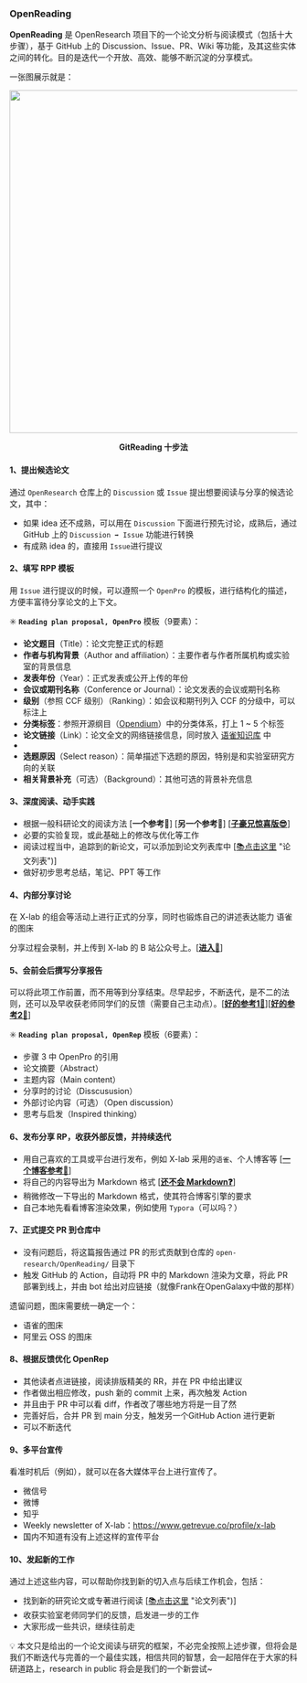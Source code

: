 ### OpenReading

**OpenReading** 是 OpenResearch 项目下的一个论文分析与阅读模式（包括十大步骤），基于 GitHub 上的 Discussion、Issue、PR、Wiki 等功能，及其这些实体之间的转化。目的是迭代一个开放、高效、能够不断沉淀的分享模式。

一张图展示就是：

<div align=center>
<img src="https://user-images.githubusercontent.com/15010826/166209838-d3182d7d-2fda-4642-808a-01bde72b8f6d.png" width="600px">
</div>

**<p align="center">GitReading 十步法</p>** 

#### 1、提出候选论文

通过 `OpenResearch` 仓库上的 `Discussion` 或 `Issue` 提出想要阅读与分享的候选论文，其中：
- 如果 idea 还不成熟，可以用在 `Discussion` 下面进行预先讨论，成熟后，通过 GitHub 上的 `Discussion ➡️ Issue` 功能进行转换
- 有成熟 idea 的，直接用 `Issue`进行提议

#### 2、填写 RPP 模板

用 `Issue` 进行提议的时候，可以遵照一个 `OpenPro` 的模板，进行结构化的描述，方便丰富待分享论文的上下文。

✳️ **`Reading plan proposal, OpenPro`** 模板（9要素）：
- **论文题目**（Title）：论文完整正式的标题
- **作者与机构背景**（Author and affiliation）：主要作者与作者所属机构或实验室的背景信息
- **发表年份**（Year）：正式发表或公开上传的年份
- **会议或期刊名称**（Conference or Journal）：论文发表的会议或期刊名称
- **级别**（参照 CCF 级别）（Ranking）：如会议和期刊列入 CCF 的分级中，可以标注上
- **分类标签**：参照开源纲目（[Opendium](https://github.com/X-lab2017/open-research/tree/main/Opendium)）中的分类体系，打上 1 ~ 5 个标签
- **论文链接**（Link）：论文全文的网络链接信息，同时放入 [语雀知识库](https://xlab2017.yuque.com/msdpvs/dtg7ew) 中
- 
- **选题原因**（Select reason）：简单描述下选题的原因，特别是和实验室研究方向的关联
- **相关背景补充**（可选）（Background）：其他可选的背景补充信息

#### 3、深度阅读、动手实践
- 根据一般科研论文的阅读方法 [**一个参考📒**]  [**另一个参考📒**]  [[**子豪兄惊喜版😎**](https://www.bilibili.com/video/BV15w411Z7LG?p=11 "子豪兄版")]
- 必要的实验复现，或此基础上的修改与优化等工作
- 阅读过程当中，追踪到的新论文，可以添加到论文列表库中 [[📚点击这里](https://github.com/X-lab2017/open-research/blob/main/openlist.md) "论文列表")]
- 做好初步思考总结，笔记、PPT 等工作

#### 4、内部分享讨论
在 X-lab 的组会等活动上进行正式的分享，同时也锻炼自己的讲述表达能力 语雀的图床

分享过程会录制，并上传到 X-lab 的 B 站公众号上。[[**进入🎥**](https://space.bilibili.com/510793367 "B站视频")]

#### 5、会前会后撰写分享报告

可以将此项工作前置，而不用等到分享结束。尽早起步，不断迭代，是不二的法则，还可以及早收获老师同学们的反馈（需要自己主动点）。[[**好的参考1📒**](https://www.yuque.com/shibudengqinsheng/ggwvkm/eri2s3 "一个参考")][[**好的参考2📒**](https://www.yuque.com/tyn1998/blogs/cs1unx "另一个参考")]

✳️ **`Reading plan proposal, OpenRep`** 模板（6要素）：
- 步骤 3 中 OpenPro 的引用
- 论文摘要（Abstract）
- 主题内容（Main content）
- 分享时的讨论（Disscususion）
- 外部讨论内容（可选）（Open discussion）
- 思考与启发（Inspired thinking）

#### 6、发布分享 RP，收获外部反馈，并持续迭代

- 用自己喜欢的工具或平台进行发布，例如 X-lab 采用的`语雀`、个人博客等 [[**一个博客参考📒**](https://blog.frankzhao.cn/ "一个博客参考")]
- 将自己的内容导出为 Markdown 格式 [[**还不会 Markdown❓**](https://www.bilibili.com/video/BV1Yb411c7Hi?spm_id_from=333.999.0.0 "学习 Markdown")]
- 稍微修改一下导出的 Markdown 格式，使其符合博客引擎的要求
- 自己本地先看看博客渲染效果，例如使用 `Typora`（可以吗？）

#### 7、正式提交 PR 到仓库中
- 没有问题后，将这篇报告通过 PR 的形式贡献到仓库的 `open-research/OpenReading/` 目录下
- 触发 GitHub 的 Action，自动将 PR 中的 Markdown 渲染为文章，将此 PR 部署到线上，并由 bot 给出对应链接（就像Frank在OpenGalaxy中做的那样）

遗留问题，图床需要统一确定一个：
- 语雀的图床
- 阿里云 OSS 的图床

#### 8、根据反馈优化 OpenRep

- 其他读者点进链接，阅读排版精美的 RR，并在 PR 中给出建议
- 作者做出相应修改，push 新的 commit 上来，再次触发 Action
- 并且由于 PR 中可以看 diff，作者改了哪些地方将是一目了然
- 完善好后，合并 PR 到 main 分支，触发另一个GitHub Action 进行更新
- 可以不断迭代

#### 9、多平台宣传

看准时机后（例如），就可以在各大媒体平台上进行宣传了。
- 微信号
- 微博
- 知乎
- Weekly newsletter of X-lab：https://www.getrevue.co/profile/x-lab
- 国内不知道有没有上述这样的宣传平台

#### 10、发起新的工作

通过上述这些内容，可以帮助你找到新的切入点与后续工作机会，包括：
- 找到新的研究论文或专著进行阅读 [[📚点击这里](https://github.com/X-lab2017/open-research/blob/main/openlist.md) "论文列表")]
- 收获实验室老师同学们的反馈，启发进一步的工作
- 大家形成一些共识，继续往前走

💡 本文只是给出的一个论文阅读与研究的框架，不必完全按照上述步骤，但将会是我们不断迭代与完善的一个最佳实践，相信共同的智慧，会一起陪伴在于大家的科研道路上，research in public 将会是我们的一个新尝试~ 

